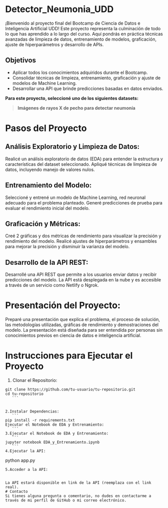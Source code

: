 # Detector_Neumonia_UDD

¡Bienvenido al proyecto final del Bootcamp de Ciencia de Datos e Inteligencia Artificial UDD! Este proyecto representa la culminación de todo lo que has aprendido a lo largo del curso. Aquí pondrás en práctica técnicas avanzadas de limpieza de datos, entrenamiento de modelos, graficación, ajuste de hiperparámetros y desarrollo de APIs.


## Objetivos
 - Aplicar todos los conocimientos adquiridos durante el Bootcamp.
 - Consolidar técnicas de limpieza, entrenamiento, graficación y ajuste de modelos de Machine Learning.
 - Desarrollar una API que brinde predicciones basadas en datos enviados.

**Para este proyecto, seleccioné uno de los siguientes datasets:** 

> **Imágenes de rayos X de pecho para detectar neumonía**

# Pasos del Proyecto

## Análisis Exploratorio y Limpieza de Datos:

Realicé un análisis exploratorio de datos (EDA) para entender la estructura y características del dataset seleccionado.
Apliqué técnicas de limpieza de datos, incluyendo manejo de valores nulos.

## Entrenamiento del Modelo:
Seleccioné y entrené un modelo de Machine Learning, red neuronal adecuado para el problema planteado.
Generé predicciones de prueba para evaluar el rendimiento inicial del modelo.

## Graficación y Métricas:

Creé 2 gráficas y dos métricas de rendimiento para visualizar la precisión y rendimiento del modelo.
Realicé ajustes de hiperparámetros y ensambles para mejorar la precisión y disminuir la varianza del modelo.

## Desarrollo de la API REST:

Desarrollé una API REST que permite a los usuarios enviar datos y recibir predicciones del modelo.
La API está desplegada en la nube y es accesible a través de un servicio como Netlify o Ngrok.

# Presentación del Proyecto:

Preparé una presentación que explica el problema, el proceso de solución, las metodologías utilizadas, gráficas de rendimiento y demostraciones del modelo.
La presentación está diseñada para ser entendida por personas sin conocimientos previos en ciencia de datos e inteligencia artificial.

# Instrucciones para Ejecutar el Proyecto

1. Clonar el Repositorio:
 ```
git clone https://github.com/tu-usuario/tu-repositorio.git
cd tu-repositorio
	```


2.Instalar Dependencias:
	```
pip install -r requirements.txt
Ejecutar el Notebook de EDA y Entrenamiento:
	```
3.Ejecutar el Notebook de EDA y Entrenamiento:
	```
jupyter notebook EDA_y_Entrenamiento.ipynb
	```
4.Ejecutar la API:
```
python app.py
```
5.Acceder a la API:


La API estará disponible en link de la API (reemplaza con el link real).
# Contacto
Si tienes alguna pregunta o comentario, no dudes en contactarme a través de mi perfil de GitHub o mi correo electrónico.
